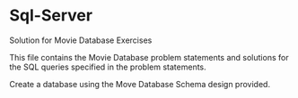 # Sql-Server
Solution for Movie Database Exercises


This file contains the Movie Database problem statements and solutions for the SQL queries specified in the problem statements.

Create a database using the Move Database Schema design provided.
